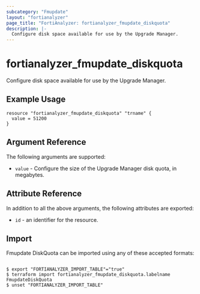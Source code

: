 ```yaml
---
subcategory: "Fmupdate"
layout: "fortianalyzer"
page_title: "FortiAnalyzer: fortianalyzer_fmupdate_diskquota"
description: |-
  Configure disk space available for use by the Upgrade Manager.
---
```


# fortianalyzer_fmupdate_diskquota
Configure disk space available for use by the Upgrade Manager.

## Example Usage

```hcl
resource "fortianalyzer_fmupdate_diskquota" "trname" {
  value = 51200
}
```

## Argument Reference


The following arguments are supported:


* `value` - Configure the size of the Upgrade Manager disk quota, in megabytes.


## Attribute Reference

In addition to all the above arguments, the following attributes are exported:
* `id` - an identifier for the resource.

## Import

Fmupdate DiskQuota can be imported using any of these accepted formats:
```

$ export "FORTIANALYZER_IMPORT_TABLE"="true"
$ terraform import fortianalyzer_fmupdate_diskquota.labelname FmupdateDiskQuota
$ unset "FORTIANALYZER_IMPORT_TABLE"
```

